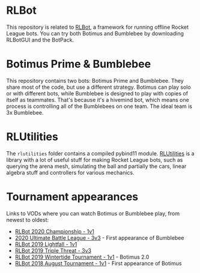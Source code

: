 # RLBot
This repository is related to [RLBot](http://www.rlbot.org/), a framework for running offline Rocket League bots. You can try both Botimus and Bumblebee by downloading RLBotGUI and the BotPack.

# Botimus Prime & Bumblebee
This repository contains two bots: Botimus Prime and Bumblebee. They share most of the code, but use a different strategy. Botimus can play solo or with different bots, while Bumblebee is designed to play with copies of itself as teammates. That's because it's a hivemind bot, which means one process is controlling all of the Bumblebees on one team. The ideal team is 3x Bumblebee.

# RLUtilities
The `rlutilities` folder contains a compiled pybind11 module. [RLUtilities](https://github.com/samuelpmish/RLUtilities) is a library with a lot of useful stuff for making Rocket League bots, such as querying the arena mesh, simulating the ball and partially the cars, linear algebra stuff and controllers for various mechanics.

# Tournament appearances
Links to VODs where you can watch Botimus or Bumblebee play, from newest to oldest:
- [RLBot 2020 Championship - 1v1](https://youtu.be/PC5a-XzhoHs)
- [2020 Ultimate Battle League - 3v3](https://www.youtube.com/playlist?list=PL_MJp3c3rJVU2wrnozpNT2f6zex3YmcLB) - First appearance of Bumblebee
- [RLBot 2019 Lightfall - 1v1](https://youtu.be/2lA0uH_--Ko)
- [RLBot 2019 Triple Threat - 3v3](https://youtu.be/2lA0uH_--Ko)
- [RLBot 2019 Wintertide Tournament - 1v1](https://www.youtube.com/watch?v=vRqfJO701oE) - Botimus 2.0
- [RLBot 2018 August Tournament - 1v1](https://www.youtube.com/watch?v=TPb-6NzXkRw) - First appearance of Botimus
